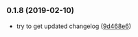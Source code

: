## <small>0.1.8 (2019-02-10)</small>

* try to get updated changelog ([9d468e6](https://github.com/azakharo/test-releaseit/commit/9d468e6))
﻿
